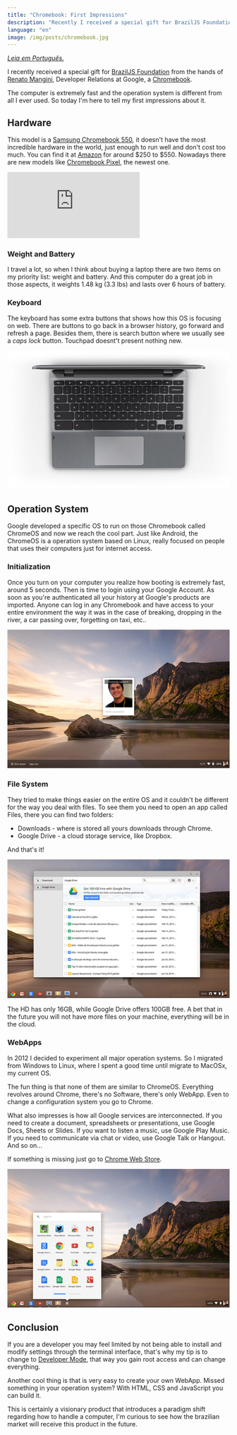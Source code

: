 ```yaml
---
title: "Chromebook: First Impressions"
description: "Recently I received a special gift for BrazilJS Foundation from the hands of Renato Mangini, Developer Relations at Google, a Chromebook. The computer is extremely fast and the operation system is different from all I ever used. So today I'm here to tell my first impressions about it."
language: "en"
image: /img/posts/chromebook.jpg
---
```


_[Leia em Português.](http://imasters.com.br/tecnologia/gadgets/chromebook-primeiras-impressoes/)_

I recently received a special gift for [BrazilJS Foundation](http://braziljs.org) from the hands of [Renato Mangini](http://www.renatomangini.com), Developer Relations at Google, a [Chromebook](http://en.wikipedia.org/wiki/Chromebook).

The computer is extremely fast and the operation system is different from all I ever used. So today I'm here to tell my first impressions about it.

<!-- more -->

## Hardware

This model is a [Samsung Chromebook 550](http://www.google.com/intl/en/chrome/devices/chromebook-samsung-550.html#ss-550), it doesn't have the most incredible hardware in the world, just enough to run well and don't cost too much. You can find it at [Amazon](http://www.amazon.com/gp/browse.html?node=2858603011&tag=Registered) for around $250 to $550. Nowadays there are new models like [Chromebook Pixel](http://www.google.com/intl/en/chrome/devices/chromebooks.html#pixel), the newest one.

<div class="iframe-wrap">
  <iframe src="http://www.youtube.com/embed/j-XTpdDDXiU" frameborder="0">
  </iframe>
</div>

### Weight and Battery

I travel a lot, so when I think about buying a laptop there are two items on my priority list: weight and battery. And this computer do a great job in those aspects, it weights 1.48 kg (3.3 lbs) and lasts over 6 hours of battery.

### Keyboard

The keyboard has some extra buttons that shows how this OS is focusing on web. There are buttons to go back in a browser history, go forward and refresh a page. Besides them, there is search button where we usually see a _caps lock_ button. Touchpad doesnt't present nothing new.

![Chromebook - Keyboard](/img/posts/chromebook-keyboard.jpg)

## Operation System

Google developed a specific OS to run on those Chromebook called ChromeOS and now we reach the cool part. Just like Android, the ChromeOS is a operation system based on Linux, really focused on people that uses their computers just for internet access.

### Initialization

Once you turn on your computer you realize how booting is extremely fast, around 5 seconds. Then is time to login using your Google Account. As soon as you're authenticated all your history at Google's products are imported. Anyone can log in any Chromebook and have access to your entire environment the way it was in the case of breaking, dropping in the river, a car passing over, forgetting on taxi, etc..

![Chromebook - Login](/img/posts/chromebook-login.jpg)

### File System

They tried to make things easier on the entire OS and it couldn't be different for the way you deal with files. To see them you need to open an app called Files, there you can find two folders:

*   Downloads - where is stored all yours downloads through Chrome.
*   Google Drive - a cloud storage service, like Dropbox.

And that's it!

![Chromebook - Filesystem](/img/posts/chromebook-filesystem.jpg)

The HD has only 16GB, while Google Drive offers 100GB free. A bet that in the future you will not have more files on your machine, everything will be in the cloud.

### WebApps

In 2012 I decided to experiment all major operation systems. So I migrated from Windows to Linux, where I spent a good time until migrate to MacOSx, my current OS.

The fun thing is that none of them are similar to ChromeOS. Everything revolves around Chrome, there's no Software, there's only WebApp. Even to change a configuration system you go to Chrome.

What also impresses is how all Google services are interconnected. If you need to create a document, spreadsheets or presentations, use Google Docs, Sheets or Slides. If you want to listen a music, use Google Play Music. If you need to communicate via chat or video, use Google Talk or Hangout. And so on...

If something is missing just go to [Chrome Web Store](https://chrome.google.com/webstore?hl=pt-br).

![Chromebook - WebApps](/img/posts/chromebook-webapps.jpg)

## Conclusion

If you are a developer you may feel limited by not being able to install and modify settings through the terminal interface, that's why my tip is to change to [Developer Mode](http://www.chromium.org/chromium-os/poking-around-your-chrome-os-device), that way you gain root access and can change everything.

Another cool thing is that is very easy to create your own WebApp. Missed something in your operation system? With HTML, CSS and JavaScript you can build it.

This is certainly a visionary product that introduces a paradigm shift regarding how to handle a computer, I'm curious to see how the brazilian market will receive this product in the future.